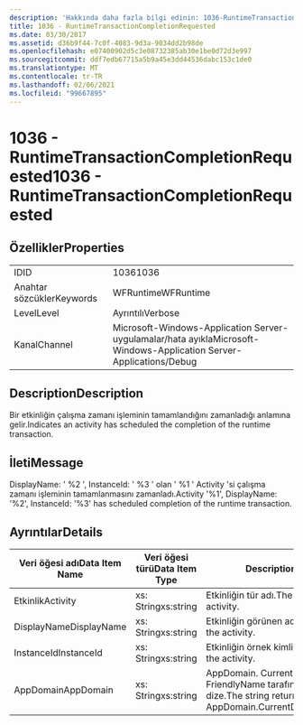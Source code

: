 ```yaml
---
description: 'Hakkında daha fazla bilgi edinin: 1036-RuntimeTransactionCompletionRequested'
title: 1036 - RuntimeTransactionCompletionRequested
ms.date: 03/30/2017
ms.assetid: d36b9f44-7c0f-4083-9d3a-9034dd2b98de
ms.openlocfilehash: e07400902d5c3e08732385ab30e1be0d72d3e997
ms.sourcegitcommit: ddf7edb67715a5b9a45e3dd44536dabc153c1de0
ms.translationtype: MT
ms.contentlocale: tr-TR
ms.lasthandoff: 02/06/2021
ms.locfileid: "99667895"
---
```

# <a name="1036---runtimetransactioncompletionrequested"></a><span data-ttu-id="34567-103">1036 - RuntimeTransactionCompletionRequested</span><span class="sxs-lookup"><span data-stu-id="34567-103">1036 - RuntimeTransactionCompletionRequested</span></span>

## <a name="properties"></a><span data-ttu-id="34567-104">Özellikler</span><span class="sxs-lookup"><span data-stu-id="34567-104">Properties</span></span>  
  
|||  
|-|-|  
|<span data-ttu-id="34567-105">ID</span><span class="sxs-lookup"><span data-stu-id="34567-105">ID</span></span>|<span data-ttu-id="34567-106">1036</span><span class="sxs-lookup"><span data-stu-id="34567-106">1036</span></span>|  
|<span data-ttu-id="34567-107">Anahtar sözcükler</span><span class="sxs-lookup"><span data-stu-id="34567-107">Keywords</span></span>|<span data-ttu-id="34567-108">WFRuntime</span><span class="sxs-lookup"><span data-stu-id="34567-108">WFRuntime</span></span>|  
|<span data-ttu-id="34567-109">Level</span><span class="sxs-lookup"><span data-stu-id="34567-109">Level</span></span>|<span data-ttu-id="34567-110">Ayrıntılı</span><span class="sxs-lookup"><span data-stu-id="34567-110">Verbose</span></span>|  
|<span data-ttu-id="34567-111">Kanal</span><span class="sxs-lookup"><span data-stu-id="34567-111">Channel</span></span>|<span data-ttu-id="34567-112">Microsoft-Windows-Application Server-uygulamalar/hata ayıkla</span><span class="sxs-lookup"><span data-stu-id="34567-112">Microsoft-Windows-Application Server-Applications/Debug</span></span>|  
  
## <a name="description"></a><span data-ttu-id="34567-113">Description</span><span class="sxs-lookup"><span data-stu-id="34567-113">Description</span></span>  

 <span data-ttu-id="34567-114">Bir etkinliğin çalışma zamanı işleminin tamamlandığını zamanladığı anlamına gelir.</span><span class="sxs-lookup"><span data-stu-id="34567-114">Indicates an activity has scheduled the completion of the runtime transaction.</span></span>  
  
## <a name="message"></a><span data-ttu-id="34567-115">İleti</span><span class="sxs-lookup"><span data-stu-id="34567-115">Message</span></span>  

 <span data-ttu-id="34567-116">DisplayName: ' %2 ', InstanceId: ' %3 ' olan ' %1 ' Activity 'si çalışma zamanı işleminin tamamlanmasını zamanladı.</span><span class="sxs-lookup"><span data-stu-id="34567-116">Activity '%1', DisplayName: '%2', InstanceId: '%3' has scheduled completion of the runtime transaction.</span></span>  
  
## <a name="details"></a><span data-ttu-id="34567-117">Ayrıntılar</span><span class="sxs-lookup"><span data-stu-id="34567-117">Details</span></span>  
  
|<span data-ttu-id="34567-118">Veri öğesi adı</span><span class="sxs-lookup"><span data-stu-id="34567-118">Data Item Name</span></span>|<span data-ttu-id="34567-119">Veri öğesi türü</span><span class="sxs-lookup"><span data-stu-id="34567-119">Data Item Type</span></span>|<span data-ttu-id="34567-120">Description</span><span class="sxs-lookup"><span data-stu-id="34567-120">Description</span></span>|  
|--------------------|--------------------|-----------------|  
|<span data-ttu-id="34567-121">Etkinlik</span><span class="sxs-lookup"><span data-stu-id="34567-121">Activity</span></span>|<span data-ttu-id="34567-122">xs: String</span><span class="sxs-lookup"><span data-stu-id="34567-122">xs:string</span></span>|<span data-ttu-id="34567-123">Etkinliğin tür adı.</span><span class="sxs-lookup"><span data-stu-id="34567-123">The type name of the activity.</span></span>|  
|<span data-ttu-id="34567-124">DisplayName</span><span class="sxs-lookup"><span data-stu-id="34567-124">DisplayName</span></span>|<span data-ttu-id="34567-125">xs: String</span><span class="sxs-lookup"><span data-stu-id="34567-125">xs:string</span></span>|<span data-ttu-id="34567-126">Etkinliğin görünen adı.</span><span class="sxs-lookup"><span data-stu-id="34567-126">The display name of the activity.</span></span>|  
|<span data-ttu-id="34567-127">InstanceId</span><span class="sxs-lookup"><span data-stu-id="34567-127">InstanceId</span></span>|<span data-ttu-id="34567-128">xs: String</span><span class="sxs-lookup"><span data-stu-id="34567-128">xs:string</span></span>|<span data-ttu-id="34567-129">Etkinliğin örnek kimliği.</span><span class="sxs-lookup"><span data-stu-id="34567-129">The instance id of the activity.</span></span>|  
|<span data-ttu-id="34567-130">AppDomain</span><span class="sxs-lookup"><span data-stu-id="34567-130">AppDomain</span></span>|<span data-ttu-id="34567-131">xs: String</span><span class="sxs-lookup"><span data-stu-id="34567-131">xs:string</span></span>|<span data-ttu-id="34567-132">AppDomain. CurrentDomain. FriendlyName tarafından döndürülen dize.</span><span class="sxs-lookup"><span data-stu-id="34567-132">The string returned by AppDomain.CurrentDomain.FriendlyName.</span></span>|
